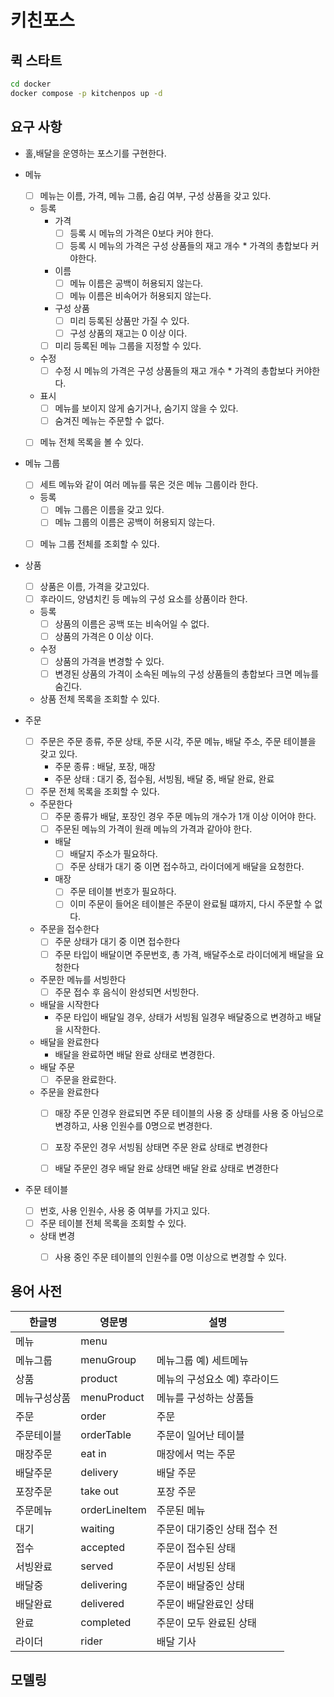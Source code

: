 # 키친포스

## 퀵 스타트

```sh
cd docker
docker compose -p kitchenpos up -d
```

## 요구 사항
- 홀,배달을 운영하는 포스기를 구현한다.
- 메뉴
  - [ ] 메뉴는 이름, 가격, 메뉴 그룹, 숨김 여부, 구성 상품을 갖고 있다.
  - 등록
    - 가격
      - [ ] 등록 시 메뉴의 가격은 0보다 커야 한다.
      - [ ] 등록 시 메뉴의 가격은 구성 상품들의 재고 개수 * 가격의 총합보다 커야한다.
    - 이름
      - [ ] 메뉴 이름은 공백이 허용되지 않는다.
      - [ ] 메뉴 이름은 비속어가 허용되지 않는다.
    - 구성 상품
      - [ ] 미리 등록된 상품만 가질 수 있다.
      - [ ] 구성 상품의 재고는 0 이상 이다.
    - [ ] 미리 등록된 메뉴 그룹을 지정할 수 있다.
  - 수정
    - [ ] 수정 시 메뉴의 가격은 구성 상품들의 재고 개수 * 가격의 총합보다 커야한다.
  - 표시
    - [ ] 메뉴를 보이지 않게 숨기거나, 숨기지 않을 수 있다.
    - [ ] 숨겨진 메뉴는 주문할 수 없다.
  - [ ] 메뉴 전체 목록을 볼 수 있다.


- 메뉴 그룹
  - [ ] 세트 메뉴와 같이 여러 메뉴를 묶은 것은 메뉴 그룹이라 한다.
  - 등록
    - [ ] 메뉴 그룹은 이름을 갖고 있다.
    - [ ] 메뉴 그룹의 이름은 공백이 허용되지 않는다.
  - [ ] 메뉴 그룹 전체를 조회할 수 있다.


- 상품
  - [ ] 상품은 이름, 가격을 갖고있다.
  - [ ] 후라이드, 양념치킨 등 메뉴의 구성 요소를 상품이라 한다.
  - 등록
    - [ ] 상품의 이름은 공백 또는 비속어일 수 없다.
    - [ ] 상품의 가격은 0 이상 이다.
  - 수정
    - [ ] 상품의 가격을 변경할 수 있다.
    - [ ] 변경된 상품의 가격이 소속된 메뉴의 구성 상품들의 총합보다 크면 메뉴를 숨긴다.
  - 상품 전체 목록을 조회할 수 있다.


- 주문
  - [ ] 주문은 주문 종류, 주문 상태, 주문 시각, 주문 메뉴, 배달 주소, 주문 테이블을 갖고 있다.
    - 주문 종류 : 배달, 포장, 매장
    - 주문 상태 : 대기 중, 접수됨, 서빙됨, 배달 중, 배달 완료, 완료
  - [ ] 주문 전체 목록을 조회할 수 있다.
  - 주문한다
    - [ ] 주문 종류가 배달, 포장인 경우 주문 메뉴의 개수가 1개 이상 이어야 한다.
    - [ ] 주문된 메뉴의 가격이 원래 메뉴의 가격과 같아야 한다.
    - 배달
      - [ ] 배달지 주소가 필요하다.
      - [ ] 주문 상태가 대기 중 이면 접수하고, 라이더에게 배달을 요청한다.
    - 매장
      - [ ] 주문 테이블 번호가 필요하다.
      - [ ] 이미 주문이 들어온 테이블은 주문이 완료될 떄까지, 다시 주문할 수 없다.
  - 주문을 접수한다
    - [ ] 주문 상태가 대기 중 이면 접수한다
    - [ ] 주문 타입이 배달이면 주문번호, 총 가격, 배달주소로 라이더에게 배달을 요청한다
  - 주문한 메뉴를 서빙한다
    - [ ] 주문 접수 후 음식이 완성되면 서빙한다.
  - 배달을 시작한다
    - 주문 타입이 배달일 경우, 상태가 서빙됨 일경우 배달중으로 변경하고 배달을 시작한다.
  - 배달을 완료한다
    - 배달을 완료하면 배달 완료 상태로 변경한다.
  - 배달 주문
    - [ ] 주문을 완료한다.
  - 주문을 완료한다
    - [ ] 매장 주문 인경우 완료되면 주문 테이블의 사용 중 상태를 사용 중 아님으로 변경하고, 사용 인원수를 0명으로 변경한다.
    - [ ] 포장 주문인 경우 서빙됨 상태면 주문 완료 상태로 변경한다
    - [ ] 배달 주문인 경우 배달 완료 상태면 배달 완료 상태로 변경한다


- 주문 테이블
  - [ ] 번호, 사용 인원수, 사용 중 여부를 가지고 있다.
  - [ ] 주문 테이블 전체 목록을 조회할 수 있다.
  - 상태 변경
    - [ ] 사용 중인 주문 테이블의 인원수를 0명 이상으로 변경할 수 있다.


## 용어 사전

| 한글명    | 영문명           | 설명               |
|--------|---------------|------------------|
| 메뉴     | menu          |                  |
| 메뉴그룹   | menuGroup     | 메뉴그룹 예) 세트메뉴     |
| 상품     | product       | 메뉴의 구성요소 예) 후라이드 |
| 메뉴구성상품 | menuProduct   | 메뉴를 구성하는 상품들     |
| 주문     | order         | 주문               |
| 주문테이블  | orderTable    | 주문이 일어난 테이블      |
| 매장주문   | eat in        | 매장에서 먹는 주문       |
| 배달주문   | delivery      | 배달 주문            |
| 포장주문   | take out      | 포장 주문            |
| 주문메뉴   | orderLineItem | 주문된 메뉴           |
| 대기     | waiting       | 주문이 대기중인 상태 접수 전 |
| 접수     | accepted      | 주문이 접수된 상태       |
| 서빙완료   | served        | 주문이 서빙된 상태       |
| 배달중    | delivering    | 주문이 배달중인 상태      |
| 배달완료   | delivered     | 주문이 배달완료인 상태     |
| 완료     | completed     | 주문이 모두 완료된 상태    |
| 라이더    | rider         | 배달 기사            |

## 모델링
